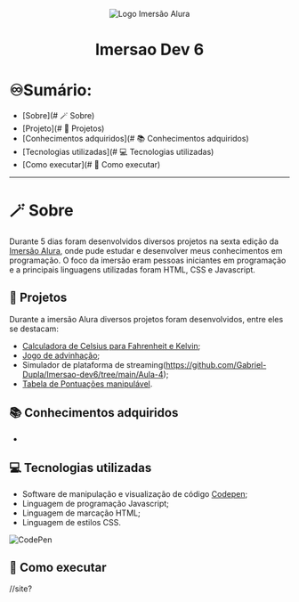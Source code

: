 <p align="center">
  <img src="https://i.imgur.com/1AxzYTZ.png" alt="Logo Imersão Alura">
</p>

<h1 align="center" text-color="#f1f1f1"> Imersao Dev 6 </h1>

# ♾️Sumário:
- [Sobre](# 🪄 Sobre)
- [Projeto](# 📌 Projetos)
- [Conhecimentos adquiridos](# 📚 Conhecimentos adquiridos)
- [Tecnologias utilizadas](# 💻 Tecnologias utilizadas)
- [Como executar](# 🛑 Como executar)

---


# 🪄 Sobre
Durante 5 dias foram desenvolvidos diversos projetos na sexta edição da [Imersão Alura](https://imersao.dev/), onde pude estudar e desenvolver meus conhecimentos em programação. O foco da imersão eram pessoas iniciantes em programação e a principais linguagens utilizadas foram HTML, CSS e Javascript.

## 📌 Projetos
Durante a imersão Alura diversos projetos foram desenvolvidos, entre eles se destacam:
- [Calculadora de Celsius para Fahrenheit e Kelvin](https://github.com/Gabriel-Dupla/Imersao-dev6/tree/main/Aula-1/conversor%20de%20temperaturas);
- [Jogo de advinhação](https://github.com/Gabriel-Dupla/Imersao-dev6/tree/main/Aula-2/mentalista);
- Simulador de plataforma de streaming(https://github.com/Gabriel-Dupla/Imersao-dev6/tree/main/Aula-4);
- [Tabela de Pontuações manipulável]().


## 📚 Conhecimentos adquiridos
- 

## 💻 Tecnologias utilizadas
- Software de manipulação e visualização de código [Codepen](https://codepen.io/);
- Linguagem de programação Javascript;
- Linguagem de marcação HTML; 
- Linguagem de estilos CSS.


![CodePen](https://img.shields.io/badge/Codepen-000000?style=for-the-badge&logo=codepen&logoColor=white)


## 🛑 Como executar
//site?
